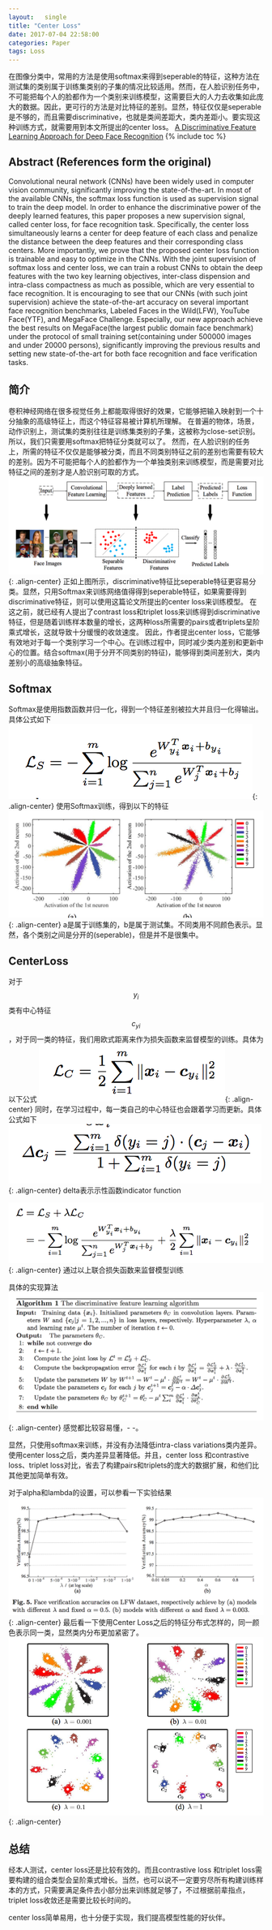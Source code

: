 ```yaml
---
layout:   single
title: "Center Loss"
date: 2017-07-04 22:58:00
categories: Paper
tags: Loss
---
```


在图像分类中，常用的方法是使用softmax来得到seperable的特征，这种方法在测试集的类别属于训练集类别的子集的情况比较适用。然而，在人脸识别任务中，不可能把每个人的脸都作为一个类别来训练模型，这需要巨大的人力去收集如此庞大的数据。因此，更可行的方法是对比特征的差别。显然，特征仅仅是seperable是不够的，而且需要discriminative，也就是类间差距大，类内差距小。要实现这种训练方式，就需要用到本文所提出的center loss。
[A Discriminative Feature Learning Approach for Deep Face Recognition](http://ydwen.github.io/papers/WenECCV16.pdf)
{% include toc %}

## Abstract (References form the original)
Convolutional neural network (CNNs) have been widely used in computer vision community, significantly improving the state-of-the-art. In most of the available CNNs, the softmax loss function is used as supervision signal to train the deep model. In order to enhance the discriminative power of the deeply learned features, this paper proposes a new supervision signal, called center loss, for face recognition task. Specifically, the center loss simultaneously learns a center for deep feature of each class and penalize the distance between the deep features and their corresponding class centers. More importantly, we prove that the proposed center loss function is trainable and easy to optimize in the CNNs. With the joint supervision of softmax loss and center loss, we can train a robust CNNs to obtain the deep features with the two key learning objectives, inter-class dispension and intra-class compactness as much as possible, which are very essential to face recognition. It is encouraging to see that our CNNs (with such joint supervision) achieve the state-of-the-art accuracy on several important face recognition benchmarks, Labeled Faces in the Wild(LFW), YouTube Face(YTF), and MegaFace Challenge. Especially, our new approach achieve the best results on MegaFace(the largest public domain face benchmark) under the protocol of small training set(containing under 500000 images and under 20000 persons), significantly improving the previous results and setting new state-of-the-art for both face recognition and face verification tasks.

## 简介
卷积神经网络在很多视觉任务上都能取得很好的效果，它能够把输入映射到一个十分抽象的高级特征上，而这个特征容易被计算机所理解。
在普遍的物体，场景，动作识别上，测试集的类别往往是训练集类别的子集，这被称为close-set识别。所以，我们只需要用softmax把特征分类就可以了。
然而，在人脸识别的任务上，所需的特征不仅仅是能够被分类，而且不同类别特征之前的差别也需要有较大的差别。因为不可能把每个人的脸都作为一个单独类别来训练模型，而是需要对比特征之间的差别才是人脸识别可取的方式。
![](https://raw.githubusercontent.com/JakeRenn/jakerenn.github.io/master/images/post-CenterLoss/post-CenterLoss1.png){: .align-center}
正如上图所示，discriminative特征比seperable特征更容易分类。显然，只用Softmax来训练网络值得得到seperable特征，如果需要得到discriminative特征，则可以使用这篇论文所提出的center loss来训练模型。
在这之前，就已经有人提出了contrast loss和triplet loss来训练得到discriminative特征，但是随着训练样本数量的增长，这两种loss所需要的pairs或者triplets呈阶乘式增长，这就导致十分缓慢的收敛速度。
因此，作者提出center loss，它能够有效地对于每一个类别学习一个中心。在训练过程中，同时减少类内差别和更新中心的位置。结合softmax(用于分开不同类别的特征)，能够得到类间差别大，类内差别小的高级抽象特征。

## Softmax
Softmax是使用指数函数并归一化，得到一个特征差别被拉大并且归一化得输出。具体公式如下
![](https://raw.githubusercontent.com/JakeRenn/jakerenn.github.io/master/images/post-CenterLoss/post-CenterLoss2.png){: .align-center}
使用Softmax训练，得到以下的特征
![](https://raw.githubusercontent.com/JakeRenn/jakerenn.github.io/master/images/post-CenterLoss/post-CenterLoss3.png){: .align-center}
a是属于训练集的，b是属于测试集。不同类用不同颜色表示。显然，各个类别之间是分开的(seperable)，但是并不是很集中。

## CenterLoss
对于$$y_i$$类有中心特征$$c_{yi}$$，对于同一类的特征，我们用欧式距离来作为损失函数来监督模型的训练。具体为以下公式
![](https://raw.githubusercontent.com/JakeRenn/jakerenn.github.io/master/images/post-CenterLoss/post-CenterLoss4.png){: .align-center}
同时，在学习过程中，每一类自己的中心特征也会跟着学习而更新。具体公式如下
![](https://raw.githubusercontent.com/JakeRenn/jakerenn.github.io/master/images/post-CenterLoss/post-CenterLoss5.png){: .align-center}
delta表示示性函数indicator function

![](https://raw.githubusercontent.com/JakeRenn/jakerenn.github.io/master/images/post-CenterLoss/post-CenterLoss6.png){: .align-center}
通过以上联合损失函数来监督模型训练

具体的实现算法
![](https://raw.githubusercontent.com/JakeRenn/jakerenn.github.io/master/images/post-CenterLoss/post-CenterLoss7.png){: .align-center}
感觉都比较容易懂，- -。

显然，只使用softmax来训练，并没有办法降低intra-class variations类内差异。使用center loss之后，类内差异显著降低。并且，center loss 和contrastive loss、triplet loss对比，省去了构建pairs和triplets的庞大的数据扩展，和他们比其他更加简单有效。

对于alpha和lambda的设置，可以参看一下实验结果
![](https://raw.githubusercontent.com/JakeRenn/jakerenn.github.io/master/images/post-CenterLoss/post-CenterLoss8.png){: .align-center}
最后看一下使用Center Loss之后的特征分布式怎样的，同一颜色表示同一类，显然类内分布更加紧密了。
![](https://raw.githubusercontent.com/JakeRenn/jakerenn.github.io/master/images/post-CenterLoss/post-CenterLoss9.png){: .align-center}

## 总结
经本人测试，center loss还是比较有效的。而且contrastive loss 和triplet loss需要构建的组合类型会呈阶乘式增长。当然，也可以说不一定要穷尽所有构建训练样本的方式，只需要满足条件去小部分出来训练就足够了，不过根据前辈指点，triplet loss收敛还是需要比较长时间的。

center loss简单易用，也十分便于实现，我们提高模型性能的好伙伴。





